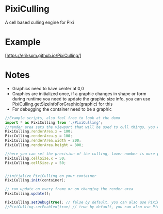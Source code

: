 # PixiCulling
A cell based culling engine for Pixi

# Example
[https://eriksom.github.io/PixiCulling/]

# Notes
* Graphics need to have center at 0,0
* Graphics are initialized once, if a graphic changes in shape or form during runtime you need to update the graphic size info, you can use PixiCulling.getSizeInfoForGraphic(graphic) for this
* For debugging the container need to be a graphic

```javascript
//Example scripts, also feel free to look at the demo
import * as PixiCulling from './PixiCulling';
//render area sets the viewport that will be used to cull things, you can also change these during runtime
PixiCulling.renderArea.x = 100;
PixiCulling.renderArea.y = 100;
PixiCulling.renderArea.width = 200;
PixiCulling.renderArea.height = 300;

//here you can set the precision of the culling, lower number is more precision, don't change these during runtime
PixiCulling.cellSize.x = 50;
PixiCulling.cellSize.y = 50;


//initialize PixiCulling on your container
PixiCulling.init(container);

// run update on every frame or on changing the render area
PixiCulling.update();

PixiCulling.setDebug(true); // false by default, you can also use PixiCulling.toggleDebug();
//PixiCulling.setEnabled(true) // true by default, you can also use PixiCulling.toggleEnabled();

```
